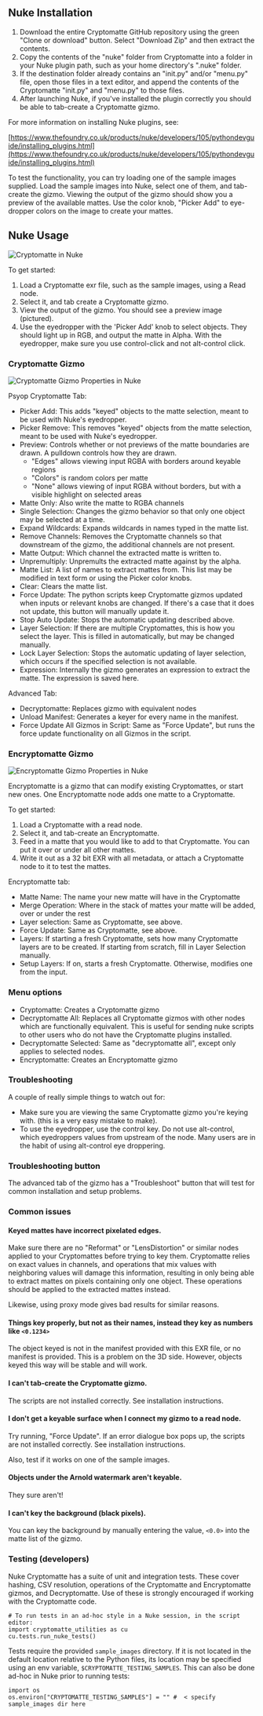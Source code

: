 ## Nuke Installation

1. Download the entire Cryptomatte GitHub repository using the green "Clone or download" button. Select "Download Zip" and then extract the contents.
2. Copy the contents of the "nuke" folder from Cryptomatte into a folder in your Nuke plugin path, such as your home directory's ".nuke" folder.
3. If the destination folder already contains an "init.py" and/or "menu.py" file, open those files in a text editor, and append the contents of the Cryptomatte "init.py" and "menu.py" to those files.
4. After launching Nuke, if you've installed the plugin correctly you should be able to tab-create a Cryptomatte gizmo.

For more information on installing Nuke plugins, see:

[https://www.thefoundry.co.uk/products/nuke/developers/105/pythondevguide/installing_plugins.html](https://www.thefoundry.co.uk/products/nuke/developers/105/pythondevguide/installing_plugins.html)

To test the functionality, you can try loading one of the sample images supplied. Load the sample images into Nuke, select one of them, and tab-create the gizmo. Viewing the output of the gizmo should show you a preview of the available mattes. Use the color knob, "Picker Add" to eye-dropper colors on the image to create your mattes.

## Nuke Usage

![Cryptomatte in Nuke](nukeScreenshot.jpg)

To get started: 

1. Load a Cryptomatte exr file, such as the sample images, using a Read node.
2. Select it, and tab create a Cryptomatte gizmo.
3. View the output of the gizmo. You should see a preview image (pictured).
4. Use the eyedropper with the 'Picker Add' knob to select objects. They should light up in RGB, and output the matte in Alpha. With the eyedropper, make sure you use control-click and not alt-control click.

### Cryptomatte Gizmo

![Cryptomatte Gizmo Properties in Nuke](gizmoProperties.png)

Psyop Cryptomatte Tab:

* Picker Add: This adds "keyed" objects to the matte selection, meant to be used with Nuke's eyedropper.
* Picker Remove: This removes "keyed" objects from the matte selection, meant to be used with Nuke's eyedropper.
* Preview: Controls whether or not previews of the matte boundaries are drawn. A pulldown controls how they are drawn.
  * "Edges" allows viewing input RGBA with borders around keyable regions
  * "Colors" is random colors per matte
  * "None" allows viewing of input RGBA without borders, but with a visible highlight on selected areas
* Matte Only: Also write the matte to RGBA channels
* Single Selection: Changes the gizmo behavior so that only one object may be selected at a time.
* Expand Wildcards: Expands wildcards in names typed in the matte list.
* Remove Channels: Removes the Cryptomatte channels so that downstream of the gizmo, the additional channels are not present.
* Matte Output: Which channel the extracted matte is written to.
* Unpremultiply: Unpremults the extracted matte against by the alpha.
* Matte List: A list of names to extract mattes from. This list may be modified in text form or using the Picker color knobs.
* Clear: Clears the matte list.
* Force Update: The python scripts keep Cryptomatte gizmos updated when inputs or relevant knobs are changed. If there's a case that it does not update, this button will manually update it.
* Stop Auto Update: Stops the automatic updating described above.
* Layer Selection: If there are multiple Cryptomattes, this is how you select the layer. This is filled in automatically, but may be changed manually.
* Lock Layer Selection: Stops the automatic updating of layer selection, which occurs if the specified selection is not available.
* Expression: Internally the gizmo generates an expression to extract the matte. The expression is saved here.

Advanced Tab:

* Decryptomatte: Replaces gizmo with equivalent nodes
* Unload Manifest: Generates a keyer for every name in the manifest.
* Force Update All Gizmos in Script: Same as "Force Update", but runs the force update functionality on all Gizmos in the script.

### Encryptomatte Gizmo

![Encryptomatte Gizmo Properties in Nuke](encryptomatteProperties.png)

Encryptomatte is a gizmo that can modify existing Cryptomattes, or start new ones. One Encryptomatte node adds one matte to a Cryptomatte.

To get started:

1. Load a Cryptomatte with a read node. 
2. Select it, and tab-create an Encryptomatte. 
3. Feed in a matte that you would like to add to that Cryptomatte. You can put it over or under all other mattes.
4. Write it out as a 32 bit EXR with all metadata, or attach a Cryptomatte node to it to test the mattes.

Encryptomatte tab:

* Matte Name: The name your new matte will have in the Cryptomatte
* Merge Operation: Where in the stack of mattes your matte will be added, over or under the rest
* Layer selection: Same as Cryptomatte, see above.
* Force Update: Same as Cryptomatte, see above.
* Layers: If starting a fresh Cryptomatte, sets how many Cryptomatte layers are to be created. If starting from scratch, fill in Layer Selection manually.
* Setup Layers: If on, starts a fresh Cryptomatte. Otherwise, modifies one from the input.

### Menu options

* Cryptomatte: Creates a Cryptomatte gizmo
* Decryptomatte All: Replaces all Cryptomatte gizmos with other nodes which are functionally equivalent. This is useful for sending nuke scripts to other users who do not have the Cryptomatte plugins installed.
* Decryptomatte Selected: Same as "decryptomatte all", except only applies to selected nodes. 
* Encryptomatte: Creates an Encryptomatte gizmo

### Troubleshooting

A couple of really simple things to watch out for:

* Make sure you are viewing the same Cryptomatte gizmo you're keying with. (this is a very easy mistake to make).
* To use the eyedropper, use the control key. Do not use alt-control, which eyedroppers values from upstream of the node. Many users are in the habit of using alt-control eye droppering.

### Troubleshooting button

The advanced tab of the gizmo has a "Troubleshoot" button that will test for common installation and setup problems. 

### Common issues

#### Keyed mattes have incorrect pixelated edges.

Make sure there are no "Reformat" or "LensDistortion" or similar nodes applied to your Cryptomattes before trying to key them. Cryptomatte relies on exact values in channels, and operations that mix values with neighboring values will damage this information, resulting in only being able to extract mattes on pixels containing only one object. These operations should be applied to the extracted mattes instead.

Likewise, using proxy mode gives bad results for similar reasons.

#### Things key properly, but not as their names, instead they key as numbers like `<0.1234>`

The object keyed is not in the manifest provided with this EXR file, or no manifest is provided. This is a problem on the 3D side. However, objects keyed this way will be stable and will work.

#### I can't tab-create the Cryptomatte gizmo.

The scripts are not installed correctly. See installation instructions.

#### I don't get a keyable surface when I connect my gizmo to a read node.

Try running, "Force Update". If an error dialogue box pops up, the scripts are not installed correctly. See installation instructions.

Also, test if it works on one of the sample images.

#### Objects under the Arnold watermark aren't keyable.

They sure aren't!

#### I can't key the background (black pixels).

You can key the background by manually entering the value, `<0.0>` into the matte list of the gizmo.

### Testing (developers)

Nuke Cryptomatte has a suite of unit and integration tests. These cover hashing, CSV resolution, operations of the Cryptomatte and Encryptomatte gizmos, and Decryptomatte. Use of these is strongly encouraged if working with the Cryptomatte code.

```
# To run tests in an ad-hoc style in a Nuke session, in the script editor: 
import cryptomatte_utilities as cu
cu.tests.run_nuke_tests()
```

Tests require the provided `sample_images` directory. If it is not located in the default location relative to the Python files, its location may be specified using an env variable, `$CRYPTOMATTE_TESTING_SAMPLES`. This can also be done ad-hoc in Nuke prior to running tests:

```
import os
os.environ["CRYPTOMATTE_TESTING_SAMPLES"] = "" #  < specify sample_images dir here
```
